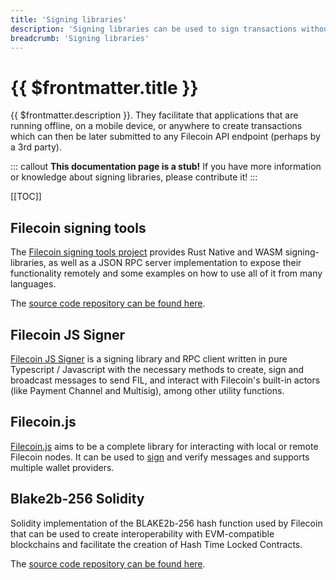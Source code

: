 ```yaml
---
title: 'Signing libraries'
description: 'Signing libraries can be used to sign transactions without requiring a dedicated node.'
breadcrumb: 'Signing libraries'
---
```


# {{ $frontmatter.title }}

{{ $frontmatter.description }}. They facilitate that applications that are running offline, on a mobile device, or anywhere to create transactions which can then be later submitted to any Filecoin API endpoint (perhaps by a 3rd party).

::: callout
**This documentation page is a stub!** If you have more information or knowledge about signing libraries, please contribute it!
:::

[[TOC]]

## Filecoin signing tools

The [Filecoin signing tools project](https://zondax.ch/projects/filecoin-signing-tools/#features) provides Rust Native and WASM signing-libraries, as well as a JSON RPC server implementation to expose their functionality remotely and some examples on how to use all of it from many languages.

The [source code repository can be found here](https://github.com/Zondax/filecoin-signing-tools).

## Filecoin JS Signer

[Filecoin JS Signer](https://github.com/blitslabs/filecoin-js-signer) is a signing library and RPC client written in pure Typescript / Javascript with the necessary methods to create, sign and broadcast messages to send FIL, and interact with Filecoin's built-in actors (like Payment Channel and Multisig), among other utility functions.

## Filecoin.js

[Filecoin.js](https://filecoin-shipyard.github.io/filecoin.js/) aims to be a complete library for interacting with local or remote Filecoin nodes. It can be used to [sign](https://filecoin-shipyard.github.io/filecoin.js/docs/sign-message) and verify messages and supports multiple wallet providers.

## Blake2b-256 Solidity
Solidity implementation of the BLAKE2b-256 hash function used by Filecoin that can be used to create interoperability with EVM-compatible blockchains and facilitate the creation of Hash Time Locked Contracts.

The [source code repository can be found here](https://github.com/blitslabs/filecoin-blake2b-solidity).
